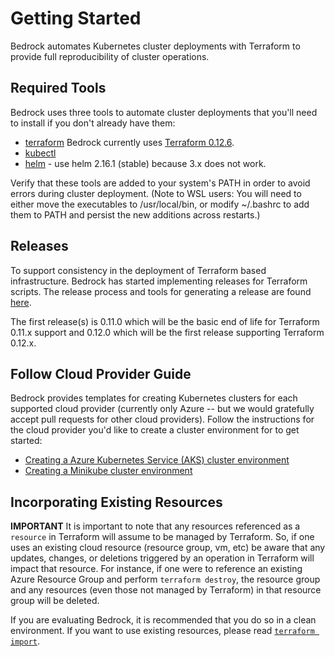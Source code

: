 # Getting Started

Bedrock automates Kubernetes cluster deployments with Terraform to provide full reproducibility of cluster operations.

## Required Tools

Bedrock uses three tools to automate cluster deployments that you'll need to install if you don't already have them:

- [terraform](https://www.terraform.io/intro/getting-started/install.html) Bedrock currently uses [Terraform 0.12.6](https://releases.hashicorp.com/terraform/0.12.6/).
- [kubectl](https://kubernetes.io/docs/tasks/tools/install-kubectl/)
- [helm](https://github.com/helm/helm) - use helm 2.16.1 (stable) because 3.x does not work.

Verify that these tools are added to your system's PATH in order to avoid errors during cluster deployment.  (Note to WSL users: You will need to either move the executables to /usr/local/bin, or modify ~/.bashrc to add them to PATH and persist the new additions across restarts.)

## Releases

To support consistency in the deployment of Terraform based infrastructure.  Bedrock has started implementing releases for Terraform scripts.  The release process and tools for generating a release are found [here](./docs/releases).

The first release(s) is 0.11.0 which will be the basic end of life for Terraform 0.11.x support and 0.12.0 which will be the first release supporting Terraform 0.12.x.

## Follow Cloud Provider Guide

Bedrock provides templates for creating Kubernetes clusters for each supported cloud provider (currently only Azure -- but we would gratefully accept pull requests for other cloud providers).  Follow the instructions for the cloud provider you'd like to create a cluster environment for to get started:

- [Creating a Azure Kubernetes Service (AKS) cluster environment](./azure)
- [Creating a Minikube cluster environment](./minikube)

## Incorporating Existing Resources

**IMPORTANT** It is important to note that any resources referenced as a `resource` in Terraform will assume to be managed by Terraform.  So, if one uses an existing cloud resource (resource group, vm, etc) be aware that any updates, changes, or deletions triggered by an operation in Terraform will impact that resource.  For instance, if one were to reference an existing Azure Resource Group and perform `terraform destroy`, the resource group and any resources (even those not managed by Terraform) in that resource group will be deleted.

If you are evaluating Bedrock, it is recommended that you do so in a clean environment.  If you want to use existing resources, please read [`terraform import`](https://www.terraform.io/docs/import/index.html).

